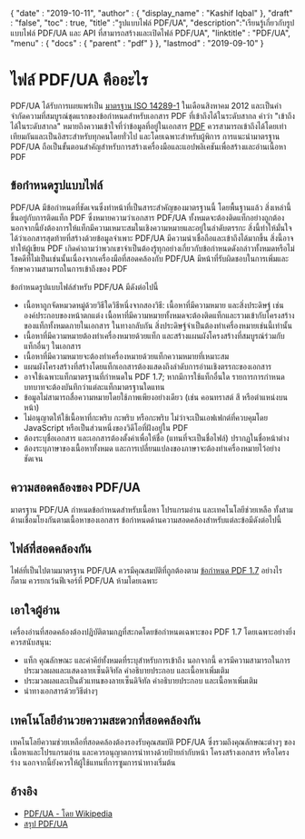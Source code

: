 {
  "date" : "2019-10-11",
  "author" : {
    "display_name" : "Kashif Iqbal"
},
  "draft" : "false",
  "toc" : true,
  "title" :"รูปแบบไฟล์ PDF/UA",
  "description":"เรียนรู้เกี่ยวกับรูปแบบไฟล์ PDF/UA และ API ที่สามารถสร้างและเปิดไฟล์ PDF/UA",
  "linktitle" : "PDF/UA",
  "menu" : {
    "docs" : {
      "parent" : "pdf"
}
},
  "lastmod" : "2019-09-10"
}

# ไฟล์ PDF/UA คืออะไร #

PDF/UA ได้รับการเผยแพร่เป็น [มาตรฐาน ISO 14289-1](https://en.wikipedia.org/wiki/ISO_14289) ในเดือนสิงหาคม 2012 และเป็นคำจำกัดความที่สมบูรณ์ชุดแรกของข้อกำหนดสำหรับเอกสาร PDF ที่เข้าถึงได้ในระดับสากล คำว่า "เข้าถึงได้ในระดับสากล" หมายถึงความเข้าใจที่ว่าข้อมูลที่อยู่ในเอกสาร [PDF](/th/pdf/) ควรสามารถเข้าถึงได้โดยเท่าเทียมกันและเป็นอิสระสำหรับทุกคนโดยทั่วไป และโดยเฉพาะสำหรับผู้พิการ การแนะนำมาตรฐาน PDF/UA ถือเป็นขั้นตอนสำคัญสำหรับการสร้างเครื่องมือและแอปพลิเคชันเพื่อสร้างและอ่านเนื้อหา PDF

## ข้อกำหนดรูปแบบไฟล์ ##

PDF/UA มีข้อกำหนดที่ชัดเจนซึ่งทำหน้าที่เป็นสาระสำคัญของมาตรฐานนี้ โดยพื้นฐานแล้ว สิ่งเหล่านี้ขึ้นอยู่กับการติดแท็ก PDF ซึ่งหมายความว่าเอกสาร PDF/UA ทั้งหมดจะต้องติดแท็กอย่างถูกต้อง นอกจากนี้ยังต้องการให้แท็กมีความเหมาะสมในเชิงความหมายและอยู่ในลำดับตรรกะ สิ่งนี้ทำให้มั่นใจได้ว่าเอกสารสุดท้ายที่สร้างด้วยข้อมูลจำเพาะ PDF/UA มีความน่าเชื่อถือและเข้าถึงได้มากขึ้น สิ่งนี้อาจทำให้ผู้เขียน PDF เกิดคำถามว่าพวกเขาจำเป็นต้องรู้ทุกอย่างเกี่ยวกับข้อกำหนดดังกล่าวทั้งหมดหรือไม่ โชคดีที่ไม่เป็นเช่นนั้นเนื่องจากเครื่องมือที่สอดคล้องกับ PDF/UA มีหน้าที่รับผิดชอบในการเพิ่มและรักษาความสามารถในการเข้าถึงของ PDF

ข้อกำหนดรูปแบบไฟล์สำหรับ PDF/UA มีดังต่อไปนี้

* เนื้อหาถูกจัดหมวดหมู่ด้วยวิธีใดวิธีหนึ่งจากสองวิธี: เนื้อหาที่มีความหมาย และสิ่งประดิษฐ์ เช่น องค์ประกอบของหน้าตกแต่ง เนื้อหาที่มีความหมายทั้งหมดจะต้องติดแท็กและรวมเข้ากับโครงสร้างของแท็กทั้งหมดภายในเอกสาร ในทางกลับกัน สิ่งประดิษฐ์จำเป็นต้องทำเครื่องหมายเช่นนี้เท่านั้น
* เนื้อหาที่มีความหมายต้องทำเครื่องหมายด้วยแท็ก และสร้างแผนผังโครงสร้างที่สมบูรณ์ร่วมกับแท็กอื่นๆ ในเอกสาร
* เนื้อหาที่มีความหมายจะต้องทำเครื่องหมายด้วยแท็กความหมายที่เหมาะสม
* แผนผังโครงสร้างที่สร้างโดยแท็กเอกสารต้องแสดงถึงลำดับการอ่านเชิงตรรกะของเอกสาร
* อาจใช้เฉพาะแท็กมาตรฐานที่กำหนดใน PDF 1.7; หากมีการใช้แท็กอื่นใด รายการการกำหนดบทบาทจะต้องบันทึกว่าแต่ละแท็กมาตรฐานใดแทน
* ข้อมูลไม่สามารถสื่อความหมายโดยใช้ภาพเพียงอย่างเดียว (เช่น คอนทราสต์ สี หรือตำแหน่งบนหน้า)
* ไม่อนุญาตให้ใช้เนื้อหาที่กะพริบ กะพริบ หรือกะพริบ ไม่ว่าจะเป็นเอฟเฟกต์ที่ควบคุมโดย JavaScript หรือเป็นส่วนหนึ่งของวิดีโอที่ฝังอยู่ใน PDF
* ต้องระบุชื่อเอกสาร และเอกสารต้องตั้งค่าเพื่อให้ชื่อ (แทนที่จะเป็นชื่อไฟล์) ปรากฏในชื่อหน้าต่าง
* ต้องระบุภาษาของเนื้อหาทั้งหมด และการเปลี่ยนแปลงของภาษาจะต้องทำเครื่องหมายไว้อย่างชัดเจน

## ความสอดคล้องของ PDF/UA ##

มาตรฐาน PDF/UA กำหนดข้อกำหนดสำหรับเนื้อหา โปรแกรมอ่าน และเทคโนโลยีช่วยเหลือ ทั้งสามด้านเชื่อมโยงกันตามเนื้อหาของเอกสาร ข้อกำหนดด้านความสอดคล้องสำหรับแต่ละข้อมีดังต่อไปนี้

## ไฟล์ที่สอดคล้องกัน ##

ไฟล์ที่เป็นไปตามมาตรฐาน PDF/UA ควรมีคุณสมบัติที่ถูกต้องตาม [ข้อกำหนด PDF 1.7](https://opensource.adobe.com/dc-acrobat-sdk-docs/standards/pdfstandards/pdf/PDF32000_2008.pdf) อย่างไรก็ตาม ควรยกเว้นฟีเจอร์ที่ PDF/UA ห้ามโดยเฉพาะ

## เอาใจผู้อ่าน ##

เครื่องอ่านที่สอดคล้องต้องปฏิบัติตามกฎที่สะกดโดยข้อกำหนดเฉพาะของ PDF 1.7 โดยเฉพาะอย่างยิ่ง ควรสนับสนุน:

* แท็ก คุณลักษณะ และค่าคีย์ทั้งหมดที่ระบุสำหรับการเข้าถึง นอกจากนี้ ควรมีความสามารถในการประมวลผลและแสดงลายเซ็นดิจิทัล คำอธิบายประกอบ และเนื้อหาเพิ่มเติม
* ประมวลผลและเป็นตัวแทนของลายเซ็นดิจิทัล คำอธิบายประกอบ และเนื้อหาเพิ่มเติม
* นำทางเอกสารด้วยวิธีต่างๆ

## เทคโนโลยีอำนวยความสะดวกที่สอดคล้องกัน ##

เทคโนโลยีความช่วยเหลือที่สอดคล้องต้องรองรับคุณสมบัติ PDF/UA ซึ่งรวมถึงคุณลักษณะต่างๆ ของเนื้อหาและโปรแกรมอ่าน และควรอนุญาตการนำทางด้วยป้ายกำกับหน้า โครงสร้างเอกสาร หรือโครงร่าง นอกจากนี้ยังควรให้ผู้ใช้แทนที่การซูมการนำทางเริ่มต้น

## อ้างอิง ##

* [PDF/UA - โดย Wikipedia](https://en.wikipedia.org/wiki/PDF/UA)
* [สรุป PDF/UA](http://www.pdfa.org/publication/pdfua-in-a-nutshell/)

